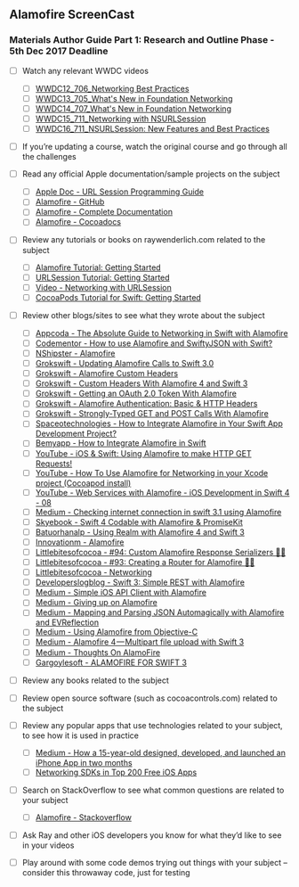 ## Alamofire ScreenCast

### Materials Author Guide Part 1: Research and Outline Phase - 5th Dec 2017 Deadline

* [ ] Watch any relevant WWDC videos
  - [ ] [WWDC12_706_Networking Best Practices](https://developer.apple.com/videos/play/wwdc2012-706/)
  - [ ] [WWDC13_705_What's New in Foundation Networking](https://developer.apple.com/videos/play/wwdc2013/705/)
  - [ ] [WWDC14_707_What's New in Foundation Networking](https://developer.apple.com/videos/play/wwdc2014/707/)
  - [ ] [WWDC15_711_Networking with NSURLSession](https://developer.apple.com/videos/play/wwdc2015-711/)
  - [ ] [WWDC16_711_NSURLSession: New Features and Best Practices](https://developer.apple.com/videos/play/wwdc2016/711/)

* [ ] If you’re updating a course, watch the original course and go through all the challenges

* [ ] Read any official Apple documentation/sample projects on the subject
  - [ ] [Apple Doc - URL Session Programming Guide](https://developer.apple.com/library/ios/documentation/Cocoa/Conceptual/URLLoadingSystem/URLLoadingSystem.html)
  - [ ] [Alamofire - GitHub](https://github.com/Alamofire/Alamofire)
  - [ ] [Alamofire - Complete Documentation](https://alamofire.github.io/Alamofire)
  - [ ] [Alamofire - Cocoadocs](http://cocoadocs.org/docsets/Alamofire/1.2.3/)

* [ ] Review any tutorials or books on raywenderlich.com related to the subject
  - [ ] [Alamofire Tutorial: Getting Started](https://www.raywenderlich.com/147086/alamofire-tutorial-getting-started-2)
  - [ ] [URLSession Tutorial: Getting Started](https://www.raywenderlich.com/158106/urlsession-tutorial-getting-started)
  - [ ] [Video - Networking with URLSession](https://videos.raywenderlich.com/courses/93-networking-with-urlsession)
  - [ ] [CocoaPods Tutorial for Swift: Getting Started](https://www.raywenderlich.com/156971/cocoapods-tutorial-swift-getting-started)

* [ ] Review other blogs/sites to see what they wrote about the subject
  - [ ] [Appcoda - The Absolute Guide to Networking in Swift with Alamofire](https://www.appcoda.com/alamofire-beginner-guide/)
  - [ ] [Codementor - How to use Alamofire and SwiftyJSON with Swift?](https://www.codementor.io/ashishkakkad/how-to-use-alamofire-and-swiftyjson-with-swift-4or6su5oa)
  - [ ] [NShipster - Alamofire](http://nshipster.com/alamofire/)
  - [ ] [Grokswift - Updating Alamofire Calls to Swift 3.0 ](https://grokswift.com/updating-alamofire-to-swift-3-0/)
  - [ ] [Grokswift - Alamofire Custom Headers](https://grokswift.com/alamofire-custom-headers/)
  - [ ] [Grokswift - Custom Headers With Alamofire 4 and Swift 3](https://grokswift.com/custom-headers-alamofire4-swift3/)
  - [ ] [Grokswift - Getting an OAuth 2.0 Token With Alamofire](https://grokswift.com/alamofire-OAuth2/)
  - [ ] [Grokswift - Alamofire Authentication: Basic & HTTP Headers](https://grokswift.com/alamofire-authentication/)
  - [ ] [Grokswift - Strongly-Typed GET and POST Calls With Alamofire](https://grokswift.com/strongly-typed-api-calls/)
  - [ ] [Spaceotechnologies - How to Integrate Alamofire in Your Swift App Development Project?](https://www.spaceotechnologies.com/integrate-alamofire-swift-app-development/)
  - [ ] [Bemyapp - How to Integrate Alamofire in Swift](http://media.bemyapp.com/integrate-alamofire-swift/)
  - [ ] [YouTube - iOS & Swift: Using Alamofire to make HTTP GET Requests!](https://www.youtube.com/watch?v=Bk5Okd1q10c)
  - [ ] [YouTube - How To Use Alamofire for Networking in your Xcode project (Cocoapod install)](https://www.youtube.com/watch?v=Brei27hdnF8)
  - [ ] [YouTube - Web Services with Alamofire - iOS Development in Swift 4 - 08](https://www.youtube.com/watch?v=4ipvI7zpVg8)
  - [ ] [Medium - Checking internet connection in swift 3.1 using Alamofire](https://medium.com/@abhimuralidharan/checking-internet-connection-in-swift-3-1-using-alamofire-58ae45719f5)
  - [ ] [Skyebook - Swift 4 Codable with Alamofire & PromiseKit](https://skyebook.net/blog/2017/09/swift-codable-with-alamofire-promisekit/)
  - [ ] [Batuorhanalp - Using Realm with Alamofire 4 and Swift 3](https://blog.batuorhanalp.com/using-realm-with-alamofire-4-and-swift-3-f7b664b70a94)
  - [ ] [Innovationm - Alamofire](http://blogs.innovationm.com/alamofire/)
  - [ ] [Littlebitesofcocoa - #94: Custom Alamofire Response Serializers 💭🔥](https://littlebitesofcocoa.com/94-custom-alamofire-response-serializers)
  - [ ] [Littlebitesofcocoa - #93: Creating a Router for Alamofire 🔀🔥](https://littlebitesofcocoa.com/93-creating-a-router-for-alamofire)
  - [ ] [Littlebitesofcocoa - Networking](https://littlebitesofcocoa.com/topics/23-networking)
  - [ ] [Developerslogblog - Swift 3: Simple REST with Alamofire](https://developerslogblog.wordpress.com/2017/03/09/swift-3-simple-rest-with-alamofire/)
  - [ ] [Medium - Simple iOS API Client with Alamofire](https://medium.com/@shenghuawu/simple-ios-api-client-with-alamofire-cfb2cadf6c11)
  - [ ] [Medium - Giving up on Alamofire](https://medium.com/@streem/giving-up-on-alamofire-1f2e5a77313d)
  - [ ] [Medium - Mapping and Parsing JSON Automagically with Alamofire and EVReflection](https://medium.com/seyhunakyurek/mapping-and-parsing-json-automagically-with-alamofire-and-evreflection-25afce61ff4)
  - [ ] [Medium - Using Alamofire from Objective-C](https://medium.com/@catalinaturlea/using-alamofire-from-objective-c-18dd795e12d9)
  - [ ] [Medium - Alamofire 4 — Multipart file upload with Swift 3](https://medium.com/theappspace/alamofire-4-multipart-file-upload-with-swift-3-174df1ef84c1)
  - [ ] [Medium - Thoughts On AlamoFire](https://medium.com/the-traveled-ios-developers-guide/thoughts-on-alamofire-55a52a3d3d57)
  - [ ] [Gargoylesoft - ALAMOFIRE FOR SWIFT 3](https://www.gargoylesoft.com/blog/alamofire-for-swift-3/)

* [ ] Review any books related to the subject

* [ ] Review open source software (such as cocoacontrols.com)
related to the subject

* [ ] Review any popular apps that use technologies related to your subject, to see how it is used in practice
  - [ ] [Medium - How a 15-year-old designed, developed, and launched an iPhone App in two months](https://medium.freecodecamp.org/how-i-created-marketed-and-launched-an-ios-app-in-two-months-65ab7b5e9e0c)
  - [ ] [Networking SDKs in Top 200 Free iOS Apps](https://mightysignal.com/top-ios-sdks?tag=4)

* [ ] Search on StackOverflow to see what common questions are related to your subject
  - [ ] [Alamofire - Stackoverflow](https://stackoverflow.com/questions/tagged/alamofire)

* [ ] Ask Ray and other iOS developers you know for what they’d like to see in your videos

* [ ] Play around with some code demos trying out things with your subject – consider this throwaway code, just for testing
